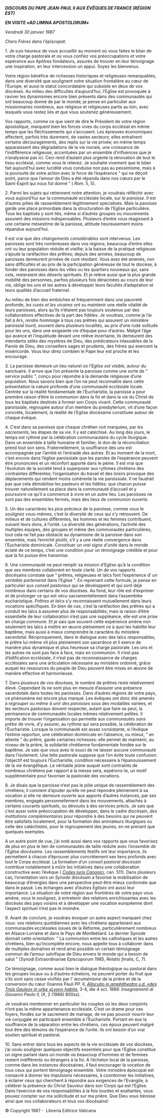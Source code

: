 ***DISCOURS DU PAPE JEAN-PAUL II* *AUX ÉVÊQUES DE FRANCE (RÉGION EST)***

***EN VISITE «AD LIMINA APOSTOLORUM»***

*Vendredi 30 janvier 1987*

*Chers Frères dans l’épiscopat*.

1\. Je suis heureux de vous accueillir au moment où vous faites le bilan de votre charge pastorale et où vous confiez vos préoccupations et votre espérance aux Apôtres fondateurs, assurés de trouver en leur témoignage une inspiration, en leur intercession un appui. Soyez les bienvenus.

Votre région bénéfice de richesses historiques et religieuses remarquables, dans une diversité que soulignent votre situation frontalière au cœur de l’Europe, et aussi le statut concordataire qui subsiste en deux de vos diocèses. Au milieu des difficultés d’aujourd’hui, l’Eglise est provoquée à raviver les dynamismes encore bien présents dans des communautés qui ont beaucoup donné de par le monde; je pense en particulier aux missionnaires nombreux, aux religieux et religieuses partis au loin, avec lesquels vous restez liés et que vous soutenez généreusement.

Vos rapports, comme ce que vient de dire le Président de votre région apostolique, marquent bien les forces vives du corps ecclésial en même temps que les fléchissements qui s’accusent. Les épreuves économiques affectent, parfois très durement, de vastes secteurs; elles entraînent certains découragements, des replis sur la vie privée; en même temps apparaissent des dégradations de la vie morale, une croissance de l’indifférence religieuse, accentuées par un ensemble d’influences que je n’analyserai pas ici. Ceci rend d’autant plus urgente la rénovation de tout le tissu ecclésial, comme vous le relevez. Je souhaite vivement que le bilan fait aujourd’hui avec lucidité vous conduise non pas au pessimisme, mais à la poursuite de votre action avec la force de l’espérance “ qui ne déçoit point, parce que l’amour de Dieu a été répandu dans nos cœurs par le Saint-Esprit qui nous fut donné ” ( *Rom*. 5, 5).

2\. Parmi les sujets qui retiennent notre attention, je voudrais réfléchir avec vous aujourd’hui sur la communauté ecclésiale locale, sur *la paroisse*. Il est d’autres pôles de rassemblement légitimement spécialisés. Mais la paroisse garde une place primordiale dans la structuration de l’Eglise particulière. Tous les baptisés y sont liés, même si d’autres groupes ou mouvements assurent des missions indispensables. Plusieurs d’entre vous réagissent à une certaine mésestime de la paroisse, attitude heureusement moins répandue aujourd’hui.

Il est vrai que *des changements considérables* sont intervenus. Les paroisses sont très nombreuses dans vos régions; beaucoup d’entre elles ont vu leur population réduite et vieillie; à la baisse de la pratique religieuse s’ajoute la raréfaction des prêtres; depuis des années, beaucoup de paroisses demeurent privées de curé résidant. Vous avez été amenés, non sans difficultés et au prix de la participation généreuse de tout le diocèse, à fonder des paroisses dans les villes ou les quartiers nouveaux qui, sans cela, resteraient des déserts spirituels. Et je relève aussi que la plus grande mobilité des personnes, parfois plusieurs fois déracinées au cours de leur vie, oblige les uns et les autres à développer leurs facultés d’adaptation et leurs qualités d’accueil fraternel.

Au milieu de bien des embûches et fréquemment dans une pauvreté profonde, *les curés et les vicaires* ont su maintenir une réelle vitalité de leurs paroisses, alors qu’ils n’étaient pas toujours soutenus par des collaborations effectives de la part des fidèles. Je voudrais, comme je l’ai fait à Ars, *rendre hommage* à tous ces prêtres qui assurent un ministère paroissial lourd, souvent dans plusieurs localités, au prix d’une rude solitude pour les uns, dans une exigeante vie d’équipe pour d’autres. Malgré l’âge qui avance et l’inquiétude devant une relève incertaine, ils demeurent des intendants zélés des mystères de Dieu, des prédicateurs inlassables de la Parole de Dieu, des conseillers sages et prudents, des frères qui exercent la miséricorde. Vous leur direz combien le Pape leur est proche et les encourage.

3\. La paroisse demeure un lieu naturel *où l’Eglise est visible*, autour du sanctuaire. Il arrive que l’on présente la paroisse comme une sorte de “ service public ”, conçu pour répondre à la demande religieuse d’une population. Nous savons bien que l’on ne peut reconnaître dans cette présentation la nature profonde d’une communauté ecclésiale locale. Centrée sur la réalité fondamentale de l’Eucharistie, la paroisse a pour première raison d’être *la communion* dans la foi et dans la vie du Christ de tous les baptisés destinés à former son Corps vivant. Cette communauté paroissiale, regroupée autour d’un membre du presbyterium, vit d’une façon concrète, localement, la réalité de l’Eglise diocésaine constituée autour de chaque évêque.

4\. C’est dans sa paroisse que chaque chrétien voit marquées, par *les sacrements*, les étapes de sa vie. Il y est catéchisé. Au long des jours, le temps est rythmé par la célébration communautaire du cycle liturgique. Dans un ensemble à taille humaine et familier, le don de la réconciliation prend tout son sens. Fraternellement, la souffrance des uns est accompagnée par l’amitié et l’entraide des autres. Et au moment de la mort, c’est encore dans l’église paroissiale que les paroles de l’espérance peuvent être prononcées et un réconfort apporté dans le peine. Il est vrai que l’évolution de la société tend à superposer aux rythmes chrétiens des contraintes différentes; l’organisation du travail et des loisirs provoque des déplacements qui rendent moins cohérente la vie paroissiale. Il ne faudrait pas que cela démobilise les pasteurs et les fidèles: que chacun puisse trouver naturellement sa place dans la communauté d’accueil et y poursuivre ce qu’il a commencé à vivre en un autre lieu. Les paroisses ne sont pas des ensembles fermés, mais des lieux de communion ouverte.

5\. Un des caractères les plus précieux de la paroisse, comme vous le soulignez vous-mêmes, c’est *la diversité* de ceux qui s’y retrouvent. De milieux et de cultures différentes, les hommes et les femmes contribuent, suivant leurs dons, à l’unité. La diversité des générations, l’activité des multiples équipes, des groupes et même des communautés particulières, tout cela ne fait pas obstacle au dynamisme de la paroisse dans son ensemble, mais l’enrichit plutôt, s’il y a une réelle convergence dans l’Eucharistie dominicale. Constituer *un vrai signe d’unité* dans le monde éclaté de ce temps, c’est une condition pour un témoignage crédible et pour que la foi puisse être transmise.

6\. Une communauté ne peut remplir sa mission d’Eglise qu’à la condition que ses membres collaborent en toute clarté. Un de vos rapports diocésains constate que “ prêtres, religieuses et laïcs font l’expérience d’ *un véritable partenariat* dans l’Eglise ”. En reprenant cette formule, je pense en particulier aux *conseil pastoraux* qui se développent et qui sont déjà nombreux dans certains de vos diocèses. Au fond, leur rôle est d’exprimer et de prolonger ce qui est vécu sacramentellement dans l’assemblée eucharistique. *Prêtres et laïcs* s’y reconnaissent mutuellement dans leurs vocations spécifiques. En bien de cas, c’est la raréfaction des prêtres qui a conduit les laïcs à assumer plus de responsabilités; mais la raison d’être essentielle de leur collaboration n’est pas une suppléance, elle est une prise en charge commune. Et je sais que souvent cette expérience amène non seulement les laïcs à mettre en œuvre pleinement ce à quoi les habilite leur baptême, mais aussi à mieux comprendre le caractère du ministère sacerdotal. Réciproquement, dans le dialogue avec des laïcs responsables, le prêtre lui-même vit plus pleinement son sacerdoce et il exerce de manière plus dynamique et plus heureuse sa charge pastorale. Les uns et les autres ne sont pas face à face, mais en communion. Il n’est pas d’édification ecclésiale, il n’est pas de reconnaissance de charges ecclésiales sans une articulation nécessaire au ministère ordonné, grâce auquel les ressources du peuple de Dieu peuvent être mises en œuvre de manière effective et harmonieuse.

7\. Dans plusieurs de vos diocèses, le nombre de prêtres reste relativement élevé. Cependant ils ne sont plus en mesure d’assurer une présence sacerdotale dans toutes les paroisses. Dans d’autres régions de votre pays, ce phénomène est encore plus marqué. Les évêques ont donc été amenés à *regrouper ou même à unir des paroisses* sous des modalités variées, et les secteurs pastoraux doivent respecter, autant que faire se peut, la permanence de communautés locales mêmes relativement petites. Il importe de trouver l’organisation qui permette aux *communautés sans prêtre* de vivre, d’y assurer, au rythme qui sera possible, la célébration de l’Eucharistie. Lorsque la communauté est assez consistante, si l’évêque l’estime opportun, une célébration dominicale en l’absence, ou mieux, “ en attente ” du prêtre, garde certaines richesses: elle permet de maintenir, au niveau de la prière, la solidarité chrétienne fondamentale fondée sur le baptême. Je sais que vous avez le souci de ne laisser aucune communauté dans l’isolement. Une telle pastorale suppose que l’on évite toute confusion: l’objectif est toujours l’Eucharistie, condition nécessaire à l’épanouissement de la vie évangélique. Le véritable jeûne auquel sont contraints de nombreux chrétiens par rapport à la messe sera, espérons-le, un motif supplémentaire pour favoriser la pastorale des vocations.

8\. Je disais que la paroisse n’est pas le pôle unique de rassemblement des chrétiens; il convient d’ajouter qu’elle ne peut répondre pleinement à sa vocation si elle ne demeure *ouverte* aux apports d’autres instances, par ses membres, engagés personnellement dans les mouvements, attachés à certains courants spirituels, ou dévoués à des services précis. Je sais que c’est aussi votre préoccupation de développer, dans le cadre diocésain, *des institutions complémentaires* pour répondre à des besoins qui ne peuvent être satisfaits localement, pour la formation des animateurs liturgiques ou celle des catéchistes, pour le regroupement des jeunes, en ne prenant que quelques exemples.

A un autre point de vue, j’ai noté aussi dans vos rapports que vous favorisez de plus en plus le lien de communautés de taille réduite avec *l’ensemble de l’Eglise diocésaine*. Les rassemblements festifs ont leur importance, ils permettent à chacun d’éprouver plus concrètement ses liens profonds avec tout le Corps ecclésial. La formation *d’un conseil pastoral diocésain* contribue notablement à mûrir les initiatives dans une collaboration constructive avec l’évêque ( *[Codex Iuris Canonici](http://www.vatican.va/archive/FRA0037/__P1R.HTM)*, can. 511). Dans plusieurs cas, l’orientation vers un *Synode* diocésain a favorisé la mobilisation de beaucoup d’énergies dans une perspective peut-être mieux cordonnée que dans le passé. Les échanges avec *d’autres Eglises* ont aussi leur importance. La situation de votre région aux frontières de votre pays vous amène, vous le soulignez, à entretenir des relations enrichissantes avec les diocèses des pays voisins et à développer une vocation européenne dont l’aspect spirituel n’est pas le moindre.

9\. Avant de conclure, je voudrais évoquer un autre aspect marquant chez vous: vos relations quotidiennes avec les chrétiens appartenant aux communautés ecclésiales issues de la Réforme, particulièrement nombreux en Alsace-Lorraine et dans le Pays de Montbéliard. Le dernier Synode donnait cette orientation: “ La communion entre les catholiques et les autres chrétiens, bien qu’incomplète encore, nous appelle tous à collaborer dans de multiples domaines et rend ainsi possible un certain témoignage commun de l’amour salvifique de Dieu envers le monde qui a besoin de salut ” (Synodi Extraordinariae Episcoporum 1985, *Relatio finalis*, C, 7).

Ce témoignage, comme aussi bien le dialogue théologique ou pastoral dans les groupes locaux ou à d’autres échelons, ne peuvent porter du fruit que s’ils sont sans cesse vivifiés par l’ *œcuménisme* de la prière et de la conversion du cœur (Ioannis Pauli PP. II, *[Allocutio in amphitheatro v.d. «des Trois Gaules» in urbe «Lyon» habita](/content/john-paul-ii/fr/speeches/1986/october/documents/hf_jp-ii_spe_19861004_incontro-ecumenico-lione-francia.html)*, 3-4, die 4 oct. 1986: *Insegnamenti di Giovanni Paolo II, IX*, 2 (1986) 800ss).

Je voudrais mentionner en particulier les couples où les deux conjoints n’ont pas la même appartenance ecclésiale. C’est un drame pour ces foyers, fondés sur le sacrement de mariage, de ne pas pouvoir nourrir leur vie conjugale en participant ensemble à l’Eucharistie. Portant en eux la souffrance de la séparation entre les chrétiens, ces époux peuvent malgré tout être des témoins de l’espérance de l’unité. Ils ont besoin d’un vrai soutien spirituel et pastoral.

10\. Sans entrer dans tous les aspects de la vie ecclésiale de vos diocèses, j’ai voulu souligner quelques objectifs essentiels pour que l’Eglise constitue un signe parlant dans un monde où beaucoup d’hommes et de femmes restent indifférents ou étrangers à la foi. A l’échelon local de la paroisse, comme dans les instances diocésaines, il faut encourager la vocation de tous ceux qui portent témoignage ensemble. Votre ministère épiscopal est consacré à donner les impulsions nécessaires, à coordonner les initiatives, à éclairer ceux qui cherchent à répondre aux exigences de l’Evangile, à célébrer la présence du Christ Sauveur dans son Corps qui est l’Eglise. Dans l’exercice de vos responsabilités à la fois lourdes et exaltantes, vous pouvez compter sur ma sollicitude et sur ma prière. Que Dieu vous bénisse ainsi que vos collaborateurs et tous vos diocésains!

© Copyright 1987 -  Libreria Editrice Vaticana